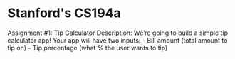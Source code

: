 # Stanford's CS194a

Assignment #1: Tip Calculator 
Description​: We’re going to build a simple tip calculator app! Your app will have two inputs:
       - Bill amount (total amount to tip on)
       - Tip percentage (what % the user wants to tip)

